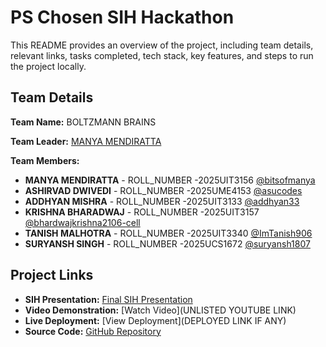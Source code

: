 # PS Chosen SIH Hackathon

This README provides an overview of the project, including team details, relevant links, tasks completed, tech stack, key features, and steps to run the project locally.

## Team Details

**Team Name:** BOLTZMANN BRAINS 

**Team Leader:** [MANYA MENDIRATTA](https://github.com/bitsofmanya)

**Team Members:**

- **MANYA MENDIRATTA** - ROLL_NUMBER -2025UIT3156 [@bitsofmanya](https://github.com/bitsofmanya)
- **ASHIRVAD DWIVEDI** - ROLL_NUMBER -2025UME4153 [@asucodes](https://github.com/asucodes)
- **ADDHYAN MISHRA** - ROLL_NUMBER -2025UIT3133 [@addhyan33](https://github.com/addhyan33)
- **KRISHNA BHARADWAJ** - ROLL_NUMBER -2025UIT3157 [@bhardwajkrishna2106-cell](https://github.com/bhardwajkrishna2106-cell)
- **TANISH MALHOTRA** - ROLL_NUMBER -2025UIT3340 [@ImTanish906](https://github.com/ImTanish906)
- **SURYANSH SINGH** - ROLL_NUMBER -2025UCS1672 [@suryansh1807](https://github.com/suryansh1807)

## Project Links

- **SIH Presentation:** [Final SIH Presentation](https://github.com/addhyan33/Civic-Hub/tree/main/ppt)
- **Video Demonstration:** [Watch Video](UNLISTED YOUTUBE LINK)
- **Live Deployment:** [View Deployment](DEPLOYED LINK IF ANY)
- **Source Code:** [GitHub Repository](https://github.com/addhyan33/Civic-Hub)
